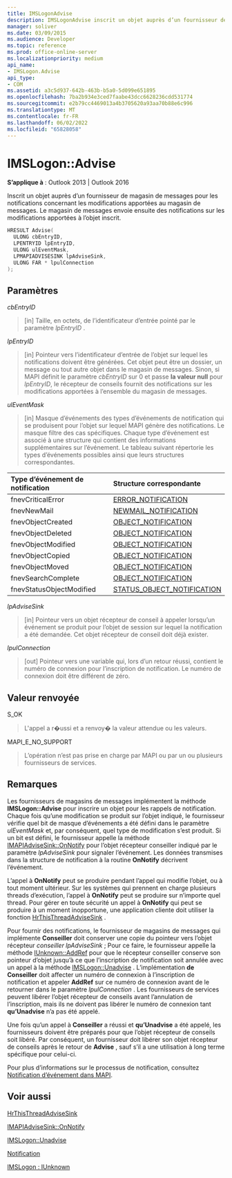 ```yaml
---
title: IMSLogonAdvise
description: IMSLogonAdvise inscrit un objet auprès d’un fournisseur de magasin de messages pour les notifications concernant les modifications apportées au magasin de messages.
manager: soliver
ms.date: 03/09/2015
ms.audience: Developer
ms.topic: reference
ms.prod: office-online-server
ms.localizationpriority: medium
api_name:
- IMSLogon.Advise
api_type:
- COM
ms.assetid: a3c5d937-642b-463b-b5a0-5d099e651895
ms.openlocfilehash: 7ba2b934e3ced7faabe43dcc6628236cdd531774
ms.sourcegitcommit: e2b79cc4469013a4b3705620a93aa70b88e6c996
ms.translationtype: MT
ms.contentlocale: fr-FR
ms.lasthandoff: 06/02/2022
ms.locfileid: "65828058"
---
```

# <a name="imslogonadvise"></a>IMSLogon::Advise

  
  
**S’applique à** : Outlook 2013 | Outlook 2016 
  
Inscrit un objet auprès d’un fournisseur de magasin de messages pour les notifications concernant les modifications apportées au magasin de messages. Le magasin de messages envoie ensuite des notifications sur les modifications apportées à l’objet inscrit.
  
```cpp
HRESULT Advise(
  ULONG cbEntryID,
  LPENTRYID lpEntryID,
  ULONG ulEventMask,
  LPMAPIADVISESINK lpAdviseSink,
  ULONG FAR * lpulConnection
);
```

## <a name="parameters"></a>Paramètres

 _cbEntryID_
  
> [in] Taille, en octets, de l’identificateur d’entrée pointé par le paramètre  _lpEntryID_ . 
    
 _lpEntryID_
  
> [in] Pointeur vers l’identificateur d’entrée de l’objet sur lequel les notifications doivent être générées. Cet objet peut être un dossier, un message ou tout autre objet dans le magasin de messages. Sinon, si MAPI définit le paramètre  _cbEntryID_ sur 0 et passe **la valeur null** pour  _lpEntryID_, le récepteur de conseils fournit des notifications sur les modifications apportées à l’ensemble du magasin de messages.
    
 _ulEventMask_
  
> [in] Masque d’événements des types d’événements de notification qui se produisent pour l’objet sur lequel MAPI génère des notifications. Le masque filtre des cas spécifiques. Chaque type d’événement est associé à une structure qui contient des informations supplémentaires sur l’événement. Le tableau suivant répertorie les types d’événements possibles ainsi que leurs structures correspondantes.
    
|**Type d’événement de notification**|**Structure correspondante**|
|:-----|:-----|
|fnevCriticalError  <br/> |[ERROR_NOTIFICATION](error_notification.md) <br/> |
|fnevNewMail  <br/> |[NEWMAIL_NOTIFICATION](newmail_notification.md) <br/> |
|fnevObjectCreated  <br/> |[OBJECT_NOTIFICATION](object_notification.md) <br/> |
|fnevObjectDeleted  <br/> |[OBJECT_NOTIFICATION](object_notification.md) <br/> |
|fnevObjectModified  <br/> |[OBJECT_NOTIFICATION](object_notification.md) <br/> |
|fnevObjectCopied  <br/> |[OBJECT_NOTIFICATION](object_notification.md) <br/> |
|fnevObjectMoved  <br/> |[OBJECT_NOTIFICATION](object_notification.md) <br/> |
|fnevSearchComplete  <br/> |[OBJECT_NOTIFICATION](object_notification.md) <br/> |
|fnevStatusObjectModified  <br/> |[STATUS_OBJECT_NOTIFICATION](status_object_notification.md) <br/> |
   
 _lpAdviseSink_
  
> [in] Pointeur vers un objet récepteur de conseil à appeler lorsqu’un événement se produit pour l’objet de session sur lequel la notification a été demandée. Cet objet récepteur de conseil doit déjà exister.
    
 _lpulConnection_
  
> [out] Pointeur vers une variable qui, lors d’un retour réussi, contient le numéro de connexion pour l’inscription de notification. Le numéro de connexion doit être différent de zéro.
    
## <a name="return-value"></a>Valeur renvoyée

S_OK 
  
> L'appel a r�ussi et a renvoy� la valeur attendue ou les valeurs.
    
MAPI_E_NO_SUPPORT 
  
> L’opération n’est pas prise en charge par MAPI ou par un ou plusieurs fournisseurs de services.
    
## <a name="remarks"></a>Remarques

Les fournisseurs de magasins de messages implémentent la méthode **IMSLogon::Advise** pour inscrire un objet pour les rappels de notification. Chaque fois qu’une modification se produit sur l’objet indiqué, le fournisseur vérifie quel bit de masque d’événements a été défini dans le paramètre _ulEventMask_ et, par conséquent, quel type de modification s’est produit. Si un bit est défini, le fournisseur appelle la méthode [IMAPIAdviseSink::OnNotify](imapiadvisesink-onnotify.md) pour l’objet récepteur conseiller indiqué par le paramètre  _lpAdviseSink_ pour signaler l’événement. Les données transmises dans la structure de notification à la routine **OnNotify** décrivent l’événement. 
  
L’appel à **OnNotify** peut se produire pendant l’appel qui modifie l’objet, ou à tout moment ultérieur. Sur les systèmes qui prennent en charge plusieurs threads d’exécution, l’appel à **OnNotify** peut se produire sur n’importe quel thread. Pour gérer en toute sécurité un appel à **OnNotify** qui peut se produire à un moment inopportune, une application cliente doit utiliser la fonction [HrThisThreadAdviseSink](hrthisthreadadvisesink.md) . 
  
Pour fournir des notifications, le fournisseur de magasins de messages qui implémente **Conseiller** doit conserver une copie du pointeur vers l’objet récepteur  _conseiller lpAdviseSink_ ; Pour ce faire, le fournisseur appelle la méthode [IUnknown::AddRef](https://msdn.microsoft.com/library/ms691379%28v=VS.85%29.aspx) pour que le récepteur conseiller conserve son pointeur d’objet jusqu’à ce que l’inscription de notification soit annulée avec un appel à la méthode [IMSLogon::Unadvise](imslogon-unadvise.md) . L’implémentation **de Conseiller** doit affecter un numéro de connexion à l’inscription de notification et appeler **AddRef** sur ce numéro de connexion avant de le retourner dans le paramètre _lpulConnection_ . Les fournisseurs de services peuvent libérer l’objet récepteur de conseils avant l’annulation de l’inscription, mais ils ne doivent pas libérer le numéro de connexion tant **qu’Unadvise** n’a pas été appelé. 
  
Une fois qu’un appel à **Conseiller** a réussi et **qu’Unadvise** a été appelé, les fournisseurs doivent être préparés pour que l’objet récepteur de conseils soit libéré. Par conséquent, un fournisseur doit libérer son objet récepteur de conseils après le retour de **Advise** , sauf s’il a une utilisation à long terme spécifique pour celui-ci. 
  
Pour plus d’informations sur le processus de notification, consultez [Notification d’événement dans MAPI](event-notification-in-mapi.md). 
  
## <a name="see-also"></a>Voir aussi



[HrThisThreadAdviseSink](hrthisthreadadvisesink.md)
  
[IMAPIAdviseSink::OnNotify](imapiadvisesink-onnotify.md)
  
[IMSLogon::Unadvise](imslogon-unadvise.md)
  
[Notification](notification.md)
  
[IMSLogon : IUnknown](imslogoniunknown.md)

